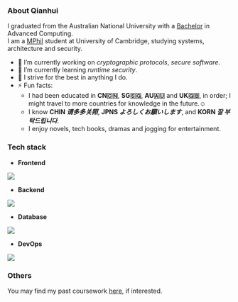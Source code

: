 ### About Qianhui

I graduated from the Australian National University with a [Bachelor](https://cecc.anu.edu.au/study/undergraduate/bachelor-advanced-computing-honours) in Advanced Computing.<br>
I am a [MPhil](https://www.cst.cam.ac.uk/admissions/acs) student at University of Cambridge, studying systems, architecture and security.

- 🔭 I’m currently working on *cryptographic protocols*, *secure software*.
- 🌱 I’m currently learning *runtime security*.
- 💬 I strive for the best in anything I do.
- ⚡ Fun facts:
  - I had been educated in **CN🇨🇳**, **SG🇸🇬**, **AU🇦🇺** and **UK🇬🇧**, in order; I might travel to more countries for knowledge in the future.☺️
  - I know __CHIN *请多多关照*__, __JPNS *よろしくお願いします*__, and __KORN *잘 부탁드립니다*__.
  - I enjoy novels, tech books, dramas and jogging for entertainment.
  

### Tech stack
- **Frontend**
<p align="left">
  <a href="https://skillicons.dev">
    <img src="https://skillicons.dev/icons?i=html,css,js,nodejs,nextjs,react,ts&perline=14" />
  </a>
</p>

- **Backend**
<p align="left">
  <a href="https://skillicons.dev">
    <img src="https://skillicons.dev/icons?i=c,cpp,java,js,py,solidity,golang,rust,ruby&perline=14" />
  </a>
</p>

- **Database**
<p align="left">
  <a href="https://skillicons.dev">
    <img src="https://skillicons.dev/icons?i=postgres,dynamodb,redis,nginx,mongodb,mysql&perline=14" />
  </a>
</p>

- **DevOps**
<p align="left">
  <a href="https://skillicons.dev">
    <img src="https://skillicons.dev/icons?i=linux,git,aws,docker,md,kubernetes&perline=14" />
  </a>
</p>

### Others
You may find my past coursework [here](https://github.com/qian119-w), if interested.

<!--
**Qianhui-anu/Qianhui-anu** is a ✨ _special_ ✨ repository because its `README.md` (this file) appears on your GitHub profile.

Here are some ideas to get you started:

- 🔭 I’m currently working on ...
- 🌱 I’m currently learning ...
- 👯 I’m looking to collaborate on ...
- 🤔 I’m looking for help with ...
- 💬 Ask me about ...
- 📫 How to reach me: ...
- 😄 Pronouns: ...
- ⚡ Fun fact: ...
-->
